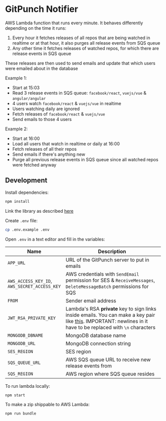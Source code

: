 # GitPunch Notifier

AWS Lambda function that runs every minute. It behaves differently depending on the time it runs:

1. Every hour it fetches releases of all repos that are being watched in realtime or at that hour, it also purges all release events from SQS queue
2. Any other time it fetches releases of watched repos, for which there are release events in SQS queue

These releases are then used to send emails and update that which users were emailed about in the database

Example 1:
- Start at 15:03
- Read 3 release events in SQS queue: `facebook/react`, `vuejs/vue` & `angular/angular`
- 4 users watch `facebook/react` & `vuejs/vue` in realtime
- Users watching daily are ignored
- Fetch releases of `facebook/react` & `vuejs/vue`
- Send emails to those 4 users

Example 2:
- Start at 16:00
- Load all users that watch in realtime or daily at 16:00
- Fetch releases of all their repos
- Send emails if there's anything new
- Purge all previous release events in SQS queue since all watched repos were fetched anyway


## Development

Install dependencies:

```bash
npm install
```

Link the library as described [here](https://github.com/vfeskov/gitpunch/blob/master/lib/README.md)

Create `.env` file:

```bash
cp .env.example .env
```
Open `.env` in a text editor and fill in the variables:

|Name|Description|
|-|-|
|`APP_URL`|URL of the GitPunch server to put in emails|
|`AWS_ACCESS_KEY_ID`,<br/>`AWS_SECRET_ACCESS_KEY`|AWS credentials with `SendEmail` permission for SES & `ReceiveMessages`, `DeleteMessageBatch` permissions for SQS|
|`FROM`|Sender email address|
|`JWT_RSA_PRIVATE_KEY`|Lambda's RSA **private** key to sign links inside emails. You can make a key pair like [this](https://gist.github.com/ygotthilf/baa58da5c3dd1f69fae9). IMPORTANT: newlines in it have to be replaced with `\n` characters|
|`MONGODB_DBNAME`|MongoDB database name|
|`MONGODB_URL`|MongoDB connection string|
|`SES_REGION`|SES region|
|`SQS_QUEUE_URL`|AWS SQS queue URL to receive new release events from|
|`SQS_REGION`|AWS region where SQS queue resides|

To run lambda locally:
```bash
npm start
```

To make a zip shippable to AWS Lambda:
```bash
npm run bundle
```
